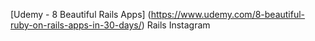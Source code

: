 [Udemy - 8 Beautiful Rails Apps] (https://www.udemy.com/8-beautiful-ruby-on-rails-apps-in-30-days/) Rails Instagram